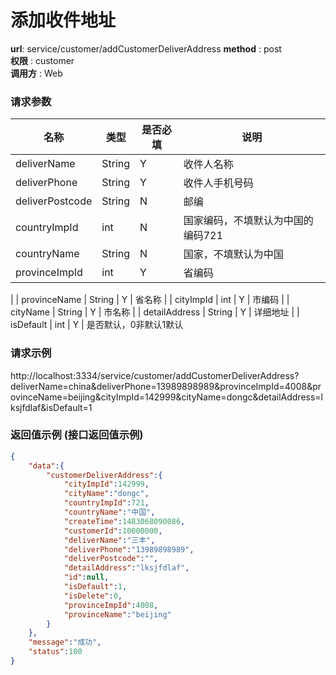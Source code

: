 添加收件地址
=======

**url**: service/customer/addCustomerDeliverAddress
**method** : post  
**权限** : customer  
**调用方** : Web

### 请求参数
|     名称  	 |  类型   | 是否必填  |             说明                                                   |
|------------|--------|----------|-------------------------------------------------------------------|
| deliverName     | String    | Y        | 收件人名称   	                                                       |
| deliverPhone       | String | Y        | 收件人手机号码   	                                                       |
| deliverPostcode     | String    | N        | 邮编                                                             |
| countryImpId     | int    | N        | 国家编码，不填默认为中国的编码721                                                          |
| countryName     | String    | N        | 国家，不填默认为中国                                                 |
| provinceImpId     | int    | Y        | 省编码
|
| provinceName     | String    | Y        | 省名称
|
| cityImpId     | int    | Y        | 市编码
|
| cityName     | String    | Y        | 市名称
|
| detailAddress     | String    | Y        | 详细地址
|
| isDefault     | int    | Y        | 是否默认，0非默认1默认                                                    

### 请求示例
http://localhost:3334/service/customer/addCustomerDeliverAddress?deliverName=china&deliverPhone=13989898989&provinceImpId=4008&provinceName=beijing&cityImpId=142999&cityName=dongc&detailAddress=lksjfdlaf&isDefault=1

### 返回值示例 (接口返回值示例)

```json
{
    "data":{
        "customerDeliverAddress":{
            "cityImpId":142999,
            "cityName":"dongc",
            "countryImpId":721,
            "countryName":"中国",
            "createTime":1483068090086,
            "customerId":10000000,
            "deliverName":"三丰",
            "deliverPhone":"13989898989",
            "deliverPostcode":"",
            "detailAddress":"lksjfdlaf",
            "id":null,
            "isDefault":1,
            "isDelete":0,
            "provinceImpId":4008,
            "provinceName":"beijing"
        }
    },
    "message":"成功",
    "status":100
}
```